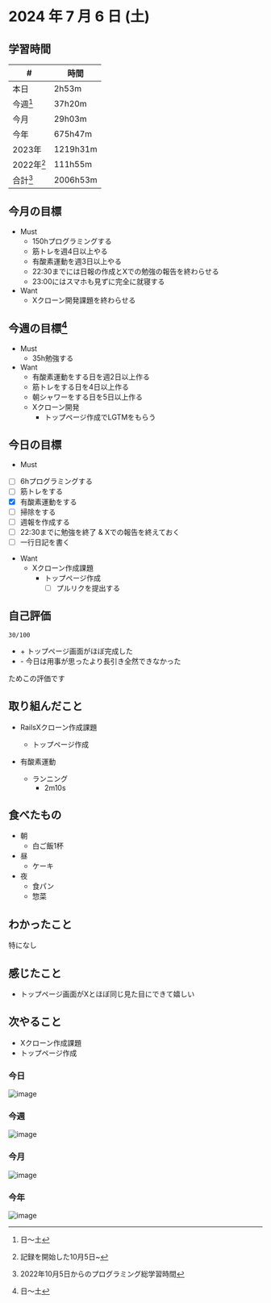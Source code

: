 # 2024 年 7 月 6 日 (土)

## 学習時間
| #          | 時間     |
| ---------- | -------- |
| 本日       | 2h53m    |
| 今週[^1]   | 37h20m   |
| 今月       | 29h03m   |
| 今年       | 675h47m  |
| 2023年     | 1219h31m |
| 2022年[^2] | 111h55m  |
| 合計[^3]   | 2006h53m |

## 今月の目標
- Must
  - 150hプログラミングする
  - 筋トレを週4日以上やる
  - 有酸素運動を週3日以上やる
  - 22:30までには日報の作成とXでの勉強の報告を終わらせる
  - 23:00にはスマホも見ずに完全に就寝する
- Want
  - Xクローン開発課題を終わらせる

## 今週の目標[^1]
- Must
  - 35h勉強する
- Want
  - 有酸素運動をする日を週2日以上作る
  - 筋トレをする日を4日以上作る
  - 朝シャワーをする日を5日以上作る
  - Xクローン開発
    - トップページ作成でLGTMをもらう

## 今日の目標
- Must
 - [ ] 6hプログラミングする
 - [ ] 筋トレをする
 - [x] 有酸素運動をする
 - [ ] 掃除をする
 - [ ] 週報を作成する
 - [ ] 22:30までに勉強を終了 & Xでの報告を終えておく
 - [ ] 一行日記を書く
- Want
  - Xクローン作成課題
    - トップページ作成
      - [ ] プルリクを提出する

## 自己評価
```
30/100
```
- \+ トップページ画面がほぼ完成した
- \- 今日は用事が思ったより長引き全然できなかった

ためこの評価です

## 取り組んだこと
- RailsXクローン作成課題
  - トップページ作成

- 有酸素運動
  - ランニング
    - 2m10s

## 食べたもの
- 朝
  - 白ご飯1杯
- 昼
  - ケーキ
- 夜
  - 食パン
  - 惣菜

## わかったこと
特になし

## 感じたこと
- トップページ画面がXとほぼ同じ見た目にできて嬉しい

## 次やること
- Xクローン作成課題
 - トップページ作成

### 今日
![image](https://github.com/nil-ramuda/daily_report/assets/94735931/49369284-25ae-47c8-bd2f-8cfca38491bb)

### 今週
![image](https://github.com/nil-ramuda/daily_report/assets/94735931/9233b31a-b66e-4a46-8768-66631931c17d)

### 今月
![image](https://github.com/nil-ramuda/daily_report/assets/94735931/021d9ae5-cd1d-4581-92dd-cb44761647ad)

### 今年
![image](https://github.com/nil-ramuda/daily_report/assets/94735931/2042c5b9-5a10-4600-976d-ac409d0df807)

[^1]: 日〜土
[^2]: 記録を開始した10月5日~
[^3]: 2022年10月5日からのプログラミング総学習時間
